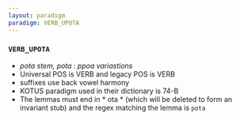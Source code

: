 ```yaml
---
layout: paradigm
paradigm: VERB_UPOTA
---
```

### ` VERB_UPOTA `

* _pota stem, pota : ppoa variastions_
* Universal POS is VERB and legacy POS is VERB
* suffixes use back vowel harmony
* KOTUS paradigm used in their dictionary is 74-B
* The lemmas must end in * ota * (which will be deleted to form an invariant stub) and the regex matching the lemma is ` pota `
